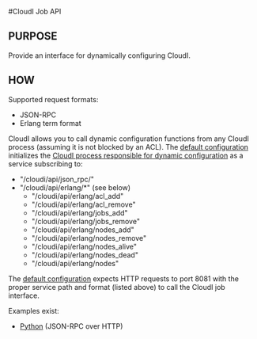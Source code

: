 #CloudI Job API

## PURPOSE

Provide an interface for dynamically configuring CloudI.

## HOW

Supported request formats:

* JSON-RPC
* Erlang term format

CloudI allows you to call dynamic configuration functions from any CloudI
process (assuming it is not blocked by an ACL).  The [default configuration](https://github.com/okeuday/CloudI/blob/master/src/cloudi.conf.in)
initializes the [CloudI process responsible for dynamic configuration](https://github.com/okeuday/CloudI/blob/master/src/lib/cloudi/src/cloudi_job_api.erl)
as a service subscribing to:

* "/cloudi/api/json_rpc/"
* "/cloudi/api/erlang/*" (see below)
  * "/cloudi/api/erlang/acl_add"
  * "/cloudi/api/erlang/acl_remove"
  * "/cloudi/api/erlang/jobs_add"
  * "/cloudi/api/erlang/jobs_remove"
  * "/cloudi/api/erlang/nodes_add"
  * "/cloudi/api/erlang/nodes_remove"
  * "/cloudi/api/erlang/nodes_alive"
  * "/cloudi/api/erlang/nodes_dead"
  * "/cloudi/api/erlang/nodes"

The [default configuration](https://github.com/okeuday/CloudI/blob/master/src/cloudi.conf.in)
expects HTTP requests to port 8081 with the proper service path and format
(listed above) to call the CloudI job interface.

Examples exist:

* [Python](https://github.com/okeuday/CloudI/blob/master/src/job_api/python/cloudi_job_api.py) (JSON-RPC over HTTP)

